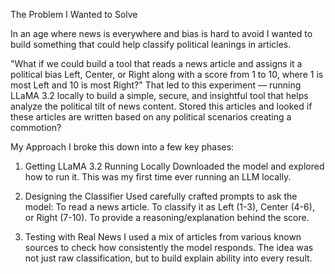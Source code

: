 The Problem I Wanted to Solve

In an age where news is everywhere and bias is hard to avoid I wanted to build something that could help classify political leanings in articles.

"What if we could build a tool that reads a news article and assigns it a political bias Left, Center, or Right along with a score from 1 to 10, where 1 is most Left and 10 is most Right?"
That led to this experiment — running LLaMA 3.2 locally to build a simple, secure, and insightful tool that helps analyze the political tilt of news content.
Stored this articles and looked if these articles are written based on any political scenarios creating a commotion?

My Approach
I broke this down into a few key phases:
1. Getting LLaMA 3.2 Running Locally
Downloaded the model and explored how to run it.
This was my first time ever running an LLM locally.

2. Designing the Classifier
Used carefully crafted prompts to ask the model:
To read a news article.
To classify it as Left (1-3), Center (4-6), or Right (7-10).
To provide a reasoning/explanation behind the score.

3. Testing with Real News
I used a mix of articles from various known sources to check how consistently the model responds.
The idea was not just raw classification, but to build explain ability into every result.
